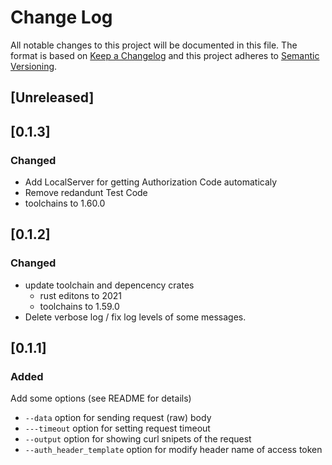 # Change Log

All notable changes to this project will be documented in this file.
The format is based on [Keep a Changelog](http://keepachangelog.com/) and this project adheres to [Semantic Versioning](http://semver.org/).

## [Unreleased]

## [0.1.3]

### Changed

- Add LocalServer for getting Authorization Code automaticaly
- Remove redandunt Test Code
- toolchains to 1.60.0

## [0.1.2]

### Changed

- update toolchain and depencency crates
    - rust editons to 2021
    - toolchains to 1.59.0
- Delete verbose log / fix log levels of some messages.

## [0.1.1]

### Added

Add some options (see README for details)

- `--data` option for sending request (raw) body
- `---timeout` option for setting request timeout
- `--output` option for showing curl snipets of the request
- `--auth_header_template` option for modify header name of access token
